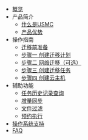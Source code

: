 * [概览](/usmc/README)
* 产品简介
    * [什么是USMC](/usmc/introduction/concept)
    * [产品优势](/usmc/introduction/advantages)
* 操作指南
    * [迁移前准备](/usmc/guide/pre)
    * [步骤一 创建迁移计划](/usmc/guide/stepone)
    * [步骤二 网络迁移（可选）](/usmc/guide/steptwo)
    * [步骤三 创建迁移任务](/usmc/guide/stepthree)
    * [步骤四 创建云主机](/usmc/guide/stepfour)
* 辅助功能
    * [任务历史记录查询](/usmc/side/history)
    * [增量同步](/usmc/side/sync)
    * [文件过滤](/usmc/side/filter)
    * [预约执行](/usmc/side/cron)
* [操作系统支持](/usmc/sys)    
* [FAQ](/usmc/faq)











